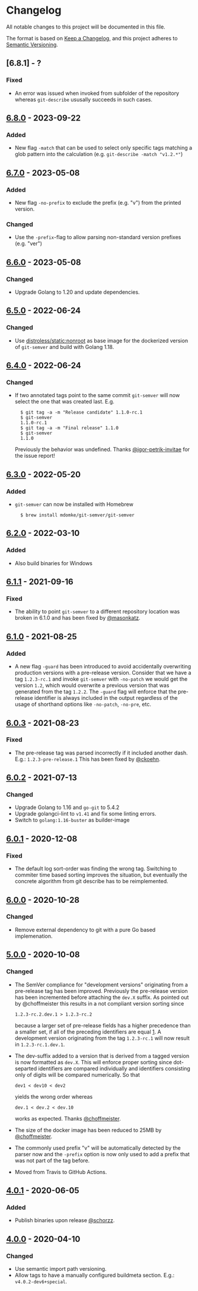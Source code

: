 # Changelog

All notable changes to this project will be documented in this file.

The format is based on [Keep a Changelog](https://keepachangelog.com/en/1.0.0/),
and this project adheres to [Semantic Versioning](https://semver.org/spec/v2.0.0.html).

## [6.8.1] - ?
### Fixed
* An error was issued when invoked from subfolder of the repository whereas `git-describe` ususally succeeds in such cases.

## [6.8.0] - 2023-09-22
### Added
* New flag `-match` that can be used to select only specific tags matching a glob pattern into the
  calculation (e.g. `git-describe -match "v1.2.*"`)

## [6.7.0] - 2023-05-08
### Added
* New flag `-no-prefix` to exclude the prefix (e.g. "v") from the printed version.

### Changed
* Use the `-prefix`-flag to allow parsing non-standard version prefixes (e.g. "ver")

## [6.6.0] - 2023-05-08
### Changed
* Upgrade Golang to 1.20 and update dependencies.

## [6.5.0] - 2022-06-24
### Changed
* Use [distroless/static:nonroot](https://github.com/GoogleContainerTools/distroless/tree/main/base) as 
  base image for the dockerized version of `git-semver` and build with Golang 1.18.

## [6.4.0] - 2022-06-24
### Changed
* If two annotated tags point to the same commit `git-semver` will now select the one that
  was created last. E.g.

        $ git tag -a -m "Release candidate" 1.1.0-rc.1 
        $ git-semver
        1.1.0-rc.1
        $ git tag -a -m "Final release" 1.1.0
        $ git-semver
        1.1.0

  Previously the behavior was undefined. Thanks [@igor-petrik-invitae](https://github.com/igor-petrik-invitae)
  for the issue report!

## [6.3.0] - 2022-05-20
### Added
* `git-semver` can now be installed with Homebrew

        $ brew install mdomke/git-semver/git-semver

## [6.2.0] - 2022-03-10
### Added
* Also build binaries for Windows

## [6.1.1] - 2021-09-16
### Fixed
* The ability to point `git-semver` to a different repository location was broken in 6.1.0
  and has been fixed by [@masonkatz](https://github.com/masonkatz).

## [6.1.0] - 2021-08-25
### Added
* A new flag `-guard` has been introduced to avoid accidentally overwriting production
  versions with a pre-release version. Consider that we have a tag `1.2.3-rc.1` and invoke
  `git-semver` with `-no-patch` we would get the version `1.2`, which would overwrite a previous
  version that was generated from the tag `1.2.2`. The `-guard` flag will enforce that the
  pre-release identifier is always included in the output regardless of the usage of shorthand
  options like `-no-patch`, `-no-pre`, etc.

## [6.0.3] - 2021-08-23
### Fixed
* The pre-release tag was parsed incorrectly if it included another dash. E.g.: `1.2.3-pre-release.1`
  This has been fixed by [@ckoehn](https://github.com/ckoehn).

## [6.0.2] - 2021-07-13
### Changed
* Upgrade Golang to 1.16 and `go-git` to 5.4.2
* Upgrade golangci-lint to `v1.41` and fix some linting errors.
* Switch to `golang:1.16-buster` as builder-image

## [6.0.1] - 2020-12-08
### Fixed
* The default log sort-order was finding the wrong tag. Switching to commiter time
  based sorting improves the situation, but eventually the concrete algorithm from
  git describe has to be reimplemented.

## [6.0.0] - 2020-10-28
### Changed
* Remove external dependency to git with a pure Go based implemenation.

## [5.0.0] - 2020-10-08
### Changed
* The SemVer compliance for "development versions" originating from a pre-release
  tag has been improved. Previously the pre-release version has been incremented
  before attaching the `dev.X` suffix. As pointed out by @choffmeister this results
  in a not compliant version sorting since

      1.2.3-rc.2.dev.1 > 1.2.3-rc.2

  because a larger set of pre-release fields has a higher precedence than a smaller
  set, if all of the preceding identifiers are equal [1]. A development version
  originating from the tag `1.2.3-rc.1` will now result in `1.2.3-rc.1.dev.1`.
* The dev-suffix added to a version that is derived from a tagged version is now
  formatted as `dev.X`. This will enforce proper sorting since dot-separted identifiers
  are compared individually and identifiers consisting only of digits will be compared
  numerically. So that

      dev1 < dev10 < dev2

  yields the wrong order whereas

      dev.1 < dev.2 < dev.10

  works as expected. Thanks [@choffmeister](https://github.com/choffmeister).

* The size of the docker image has been reduced to 25MB by [@choffmeister](https://github.com/choffmeister).
* The commonly used prefix "v" will be automatically detected by the parser now and the
  `-prefix` option is now only used to add a prefix that was not part of the tag before.
* Moved from Travis to GitHub Actions.

## [4.0.1] - 2020-06-05
### Added
* Publish binaries upon release [@schorzz](https://github.com/schorzz).

## [4.0.0] - 2020-04-10
### Changed
* Use semantic import path versioning.
* Allow tags to have a manually configured buildmeta section. E.g.: `v4.0.2-dev6+special`.


[1]: https://semver.org/#spec-item-11
[6.8.0]: https://github.com/mdomke/git-semver/compare/v6.7.0...v6.8.0
[6.7.0]: https://github.com/mdomke/git-semver/compare/v6.6.0...v6.7.0
[6.6.0]: https://github.com/mdomke/git-semver/compare/v6.5.0...v6.6.0
[6.5.0]: https://github.com/mdomke/git-semver/compare/v6.4.0...v6.5.0
[6.4.0]: https://github.com/mdomke/git-semver/compare/v6.3.0...v6.4.0
[6.3.0]: https://github.com/mdomke/git-semver/compare/v6.2.0...v6.3.0
[6.2.0]: https://github.com/mdomke/git-semver/compare/v6.1.1...v6.2.0
[6.1.1]: https://github.com/mdomke/git-semver/compare/v6.1.0...v6.1.1
[6.1.0]: https://github.com/mdomke/git-semver/compare/v6.0.3...v6.1.0
[6.0.3]: https://github.com/mdomke/git-semver/compare/v6.0.2...v6.0.3
[6.0.2]: https://github.com/mdomke/git-semver/compare/v6.0.1...v6.0.2
[6.0.1]: https://github.com/mdomke/git-semver/compare/v6.0.0...v6.0.1
[6.0.0]: https://github.com/mdomke/git-semver/compare/v5.0.0...v6.0.0
[5.0.0]: https://github.com/mdomke/git-semver/compare/v4.0.1...v5.0.0
[4.0.1]: https://github.com/mdomke/git-semver/compare/v4.0.0...v4.0.1
[4.0.0]: https://github.com/mdomke/git-semver/compare/v3.1.1...v4.0.0
